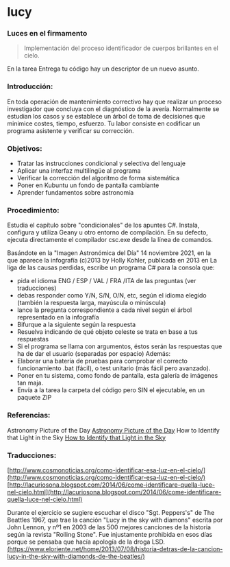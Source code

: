 # lucy
### Luces en el firmamento
> Implementación del proceso identificador de cuerpos brillantes en el cielo.

En la tarea Entrega tu código hay un descriptor de un nuevo asunto.

### Introducción:
En toda operación de mantenimiento correctivo hay que realizar un proceso investigador que concluya con el diagnóstico de la avería. Normalmente se estudian los casos y se establece un árbol de toma de decisiones que minimice costes, tiempo, esfuerzo. Tu labor consiste en codificar un programa asistente y verificar su corrección.





### Objetivos:
- Tratar las instrucciones condicional y selectiva del lenguaje
- Aplicar una interfaz multilíngüe al programa
- Verificar la corrección del algoritmo de forma sistemática
- Poner en Kubuntu un fondo de pantalla cambiante
- Aprender fundamentos sobre astronomía

### Procedimiento:
Estudia el capítulo sobre "condicionales" de los apuntes C#.
Instala, configura y utiliza Geany u otro entorno de compilación.
En su defecto, ejecuta directamente el compilador csc.exe desde la línea de comandos.

Basándote en la "Imagen Astronómica del Día" 14 noviembre 2021, en la que aparece la infografía (c)2013 by Holly Kohler, publicada en 2013 en La liga de las causas perdidas, escribe un programa C# para la consola que:
- pida el idioma ENG / ESP / VAL / FRA /ITA de las preguntas (ver traducciones)
- debas responder como Y/N, S/N, O/N, etc, según el idioma elegido (también la respuesta larga, mayúscula o minúscula)
- lance la pregunta correspondiente a cada nivel según el árbol representado en la infografía
- Bifurque a la siguiente según la respuesta
- Resuelva indicando de qué objeto celeste se trata en base a tus respuestas
- Si el programa se llama con argumentos, éstos serán las respuestas que ha de dar el usuario (separadas por espacio)
Además:
- Elaborar una batería de pruebas para comprobar el correcto funcionamiento .bat (fácil), o test unitario (más fácil pero avanzado).
- Poner en tu sistema, como fondo de pantalla, esta galería de imágenes tan maja.
- Envía a la tarea la carpeta del código pero SIN el ejecutable, en un paquete ZIP

### Referencias:
Astronomy Picture of the Day
[Astronomy Picture of the Day](https://apod.nasa.gov/apod/astropix.html)
How to Identify that Light in the Sky
[How to Identify that Light in the Sky](http://www.leagueoflostcauses.com/)


### Traducciones:
[http://www.cosmonoticias.org/como-identificar-esa-luz-en-el-cielo/](http://www.cosmonoticias.org/como-identificar-esa-luz-en-el-cielo/)
[http://lacuriosona.blogspot.com/2014/06/come-identificare-quella-luce-nel-cielo.html](http://lacuriosona.blogspot.com/2014/06/come-identificare-quella-luce-nel-cielo.html)

Durante el ejercicio se sugiere escuchar el disco "Sgt. Peppers's" de The Beattles 1967, que trae la canción "Lucy in the sky with diamons" escrita por John Lennon, y nº1 en 2003 de las 500 mejores canciones de la historia según la revista "Rolling Stone". Fue injustamente prohibida en esos días porque se pensaba que hacía apología de la droga LSD.
[(https://www.eloriente.net/home/2013/07/08/historia-detras-de-la-cancion-lucy-in-the-sky-with-diamonds-de-the-beatles/)](https://www.eloriente.net/home/2013/07/08/historia-detras-de-la-cancion-lucy-in-the-sky-with-diamonds-de-the-beatles/)




